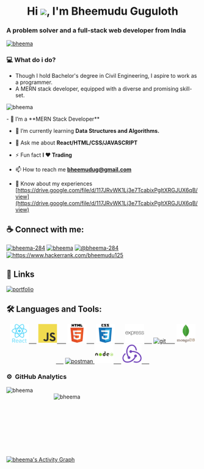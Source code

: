 <h1 align="center">Hi <img src="https://camo.githubusercontent.com/e8e7b06ecf583bc040eb60e44eb5b8e0ecc5421320a92929ce21522dbc34c891/68747470733a2f2f6d656469612e67697068792e636f6d2f6d656469612f6876524a434c467a6361737252346961377a2f67697068792e676966" width="30px">, I'm Bheemudu Guguloth</h1>
<h3 align="left">A problem solver and a full-stack web developer from India</h3>

<p align="left"> <a href="https://github.com/ryo-ma/github-profile-trophy"><img src="https://github-profile-trophy.vercel.app/?username=bheema-284" alt="bheema" /></a> </p>

### 💻 What do i do?

- Though I hold Bachelor's degree in Civil Engineering, I aspire to work as a programmer.<br/>
- A MERN stack developer, equipped with a diverse and promising skill-set.

<p align="left"> <img src="https://komarev.com/ghpvc/?username=bheema-284&label=Profile%20views&color=0e75b6&style=flat" alt="bheema" /> </p>
- 🌱 I’m a **MERN Stack Developer**

- 🌱 I’m currently learning **Data Structures and Algorithms.**

- 💬 Ask me about **React/HTML/CSS/JAVASCRIPT**

- ⚡ Fun fact **I ❤️ Trading**

- 📫 How to reach me **bheemudug@gmail.com**

- 📄 Know about my experiences [https://drive.google.com/file/d/117JRvWK1Lj3e7TcabixPgItXRGJUX6qB/view](https://drive.google.com/file/d/117JRvWK1Lj3e7TcabixPgItXRGJUX6qB/view)

<h2 align="left"> ☕ Connect with me:</h2>
<p align="left">
<a href="https://twitter.com/bheema_284" target="blank"><img align="center" src="https://raw.githubusercontent.com/rahuldkjain/github-profile-readme-generator/master/src/images/icons/Social/twitter.svg" alt="bheema-284" height="30" width="40" /></a>
<a href="https://www.linkedin.com/in/bheemudu-guguloth-290089202/" target="blank"><img align="center" src="https://raw.githubusercontent.com/rahuldkjain/github-profile-readme-generator/master/src/images/icons/Social/linked-in-alt.svg" alt="bheema" height="30" width="40" /></a>
<a href="https://medium.com/@bheemudug" target="blank"><img align="center" src="https://raw.githubusercontent.com/rahuldkjain/github-profile-readme-generator/master/src/images/icons/Social/medium.svg" alt="@bheema-284" height="30" width="40" /></a>
<a href="https://www.hackerrank.com/bheemudu125" target="blank"><img align="center" src="https://raw.githubusercontent.com/rahuldkjain/github-profile-readme-generator/master/src/images/icons/Social/hackerrank.svg" alt="https://www.hackerrank.com/bheemudu125" height="30" width="40" /></a>
</p>

## 🔗 Links

[![portfolio](https://img.shields.io/badge/my_portfolio-000?style=for-the-badge&logo=ko-fi&logoColor=white)](https://portfolio-bheema.vercel.app/)

<h2 align="left">🛠 Languages and Tools:</h2>
<p align="center">
   <a href="https://reactjs.org/" target="_blank"> <img src="https://raw.githubusercontent.com/devicons/devicon/master/icons/react/react-original-wordmark.svg" alt="react" width="50" height="50"/>&nbsp;&nbsp;&nbsp;&nbsp;&nbsp;</a>
    <a href="https://developer.mozilla.org/en-US/docs/Web/JavaScript" target="_blank"> <img src="https://raw.githubusercontent.com/devicons/devicon/master/icons/javascript/javascript-original.svg" alt="javascript" width="50" height="50"/> &nbsp;&nbsp;&nbsp;&nbsp;&nbsp;</a> 
   <a href="https://www.w3.org/html/" target="_blank"> <img src="https://raw.githubusercontent.com/devicons/devicon/master/icons/html5/html5-original-wordmark.svg" alt="html5" width="50" height="50"/>&nbsp;&nbsp;&nbsp;&nbsp;&nbsp;</a>
  <a href="https://www.w3schools.com/css/" target="_blank"> <img src="https://raw.githubusercontent.com/devicons/devicon/master/icons/css3/css3-original-wordmark.svg" alt="css3" width="50" height="50"/> &nbsp;&nbsp;&nbsp;&nbsp;&nbsp;</a> 
  <a href="https://expressjs.com" target="_blank"> <img src="https://raw.githubusercontent.com/devicons/devicon/master/icons/express/express-original-wordmark.svg" alt="express" width="50" height="50"/>&nbsp;&nbsp;&nbsp;&nbsp;&nbsp;</a> 
  <a href="https://git-scm.com/" target="_blank"> <img src="https://www.vectorlogo.zone/logos/git-scm/git-scm-icon.svg" alt="git" width="50" height="50"/> &nbsp;&nbsp;&nbsp;&nbsp;&nbsp;</a> 
  <a href="https://www.mongodb.com/" target="_blank"> <img src="https://raw.githubusercontent.com/devicons/devicon/master/icons/mongodb/mongodb-original-wordmark.svg" alt="mongodb" width="50" height="50"/>&nbsp;&nbsp;&nbsp;&nbsp;&nbsp;</a> 
  <a href="https://postman.com" target="_blank" rel="noreferrer"> <img src="https://www.vectorlogo.zone/logos/getpostman/getpostman-icon.svg" alt="postman" width="40" height="40"/> </a> 
  <a href="https://nodejs.org" target="_blank"> <img src="https://raw.githubusercontent.com/devicons/devicon/master/icons/nodejs/nodejs-original-wordmark.svg" alt="nodejs" width="50" height="50"/>&nbsp;&nbsp;&nbsp;&nbsp;&nbsp;</a> 
  <a href="https://redux.js.org" target="_blank"> <img src="https://raw.githubusercontent.com/devicons/devicon/master/icons/redux/redux-original.svg" alt="redux" width="50" height="50"/>&nbsp;&nbsp;&nbsp;&nbsp;&nbsp;</a> </p>

### ⚙️ &nbsp;GitHub Analytics

 <div >
<p><img align="left"  src="https://github-readme-stats.vercel.app/api/top-langs?username=bheema-284&show_icons=true&locale=en&layout=compact&theme=radical" alt="bheema" width="380" /></p>

<p>&nbsp;<img align="right"  src="https://github-readme-stats.vercel.app/api?username=bheema-284&show_icons=true&locale=en&theme=tokyonight" alt="bheema" width="380" /></p>
</div>

<br/><br/><br/><br/>

<br/><br/><br/><br/>
<a href="https://github.com/bheema-284/github-readme-activity-graph"><img alt="bheema's Activity Graph" src="https://activity-graph.herokuapp.com/graph?username=bheema-284&bg_color=0D1117&color=5BCDEC&line=5BCDEC&point=FFFFFF&hide_border=true" /></a>

<br/><br/>

